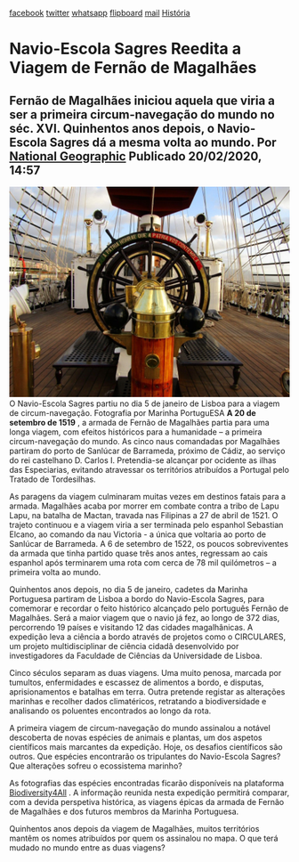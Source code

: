 [facebook](https://www.facebook.com/sharer/sharer.php?u=https%3A%2F%2Fwww.natgeo.pt%2Fhistoria%2F2020%2F02%2Fnavio-escola-sagres-reedita-viagem-de-fernao-de-magalhaes) [twitter](https://twitter.com/share?url=https%3A%2F%2Fwww.natgeo.pt%2Fhistoria%2F2020%2F02%2Fnavio-escola-sagres-reedita-viagem-de-fernao-de-magalhaes&via=natgeo&text=Navio-Escola%20Sagres%20Reedita%20a%20Viagem%20de%20Fern%C3%A3o%20de%20Magalh%C3%A3es) [whatsapp](https://web.whatsapp.com/send?text=https%3A%2F%2Fwww.natgeo.pt%2Fhistoria%2F2020%2F02%2Fnavio-escola-sagres-reedita-viagem-de-fernao-de-magalhaes) [flipboard](https://share.flipboard.com/bookmarklet/popout?v=2&title=Navio-Escola%20Sagres%20Reedita%20a%20Viagem%20de%20Fern%C3%A3o%20de%20Magalh%C3%A3es&url=https%3A%2F%2Fwww.natgeo.pt%2Fhistoria%2F2020%2F02%2Fnavio-escola-sagres-reedita-viagem-de-fernao-de-magalhaes) [mail](mailto:?subject=NatGeo&body=https%3A%2F%2Fwww.natgeo.pt%2Fhistoria%2F2020%2F02%2Fnavio-escola-sagres-reedita-viagem-de-fernao-de-magalhaes%20-%20Navio-Escola%20Sagres%20Reedita%20a%20Viagem%20de%20Fern%C3%A3o%20de%20Magalh%C3%A3es) [História](https://www.natgeo.pt/historia) 
# Navio-Escola Sagres Reedita a Viagem de Fernão de Magalhães 
## Fernão de Magalhães iniciou aquela que viria a ser a primeira circum-navegação do mundo no séc. XVI. Quinhentos anos depois, o Navio-Escola Sagres dá a mesma volta ao mundo. Por [National Geographic](https://www.natgeo.pt/autor/national-geographic) Publicado 20/02/2020, 14:57 
![Navio-Escola Sagres ](img/files_styles_image_00_public_img_001_large.jpg)
O Navio-Escola Sagres partiu no dia 5 de janeiro de Lisboa para a viagem de circum-navegação. Fotografia por Marinha PortuguESA **A 20 de setembro de 1519** , a armada de Fernão de Magalhães partia para uma longa viagem, com efeitos históricos para a humanidade – a primeira circum-navegação do mundo. As cinco naus comandadas por Magalhães partiram do porto de Sanlúcar de Barrameda, próximo de Cádiz, ao serviço do rei castelhano D. Carlos I. Pretendia-se alcançar por ocidente as ilhas das Especiarias, evitando atravessar os territórios atribuídos a Portugal pelo Tratado de Tordesilhas. 

As paragens da viagem culminaram muitas vezes em destinos fatais para a armada. Magalhães acaba por morrer em combate contra a tribo de Lapu Lapu, na batalha de Mactan, travada nas Filipinas a 27 de abril de 1521. O trajeto continuou e a viagem viria a ser terminada pelo espanhol Sebastian Elcano, ao comando da nau Victoria - a única que voltaria ao porto de Sanlúcar de Barrameda. A 6 de setembro de 1522, os poucos sobreviventes da armada que tinha partido quase três anos antes, regressam ao cais espanhol após terminarem uma rota com cerca de 78 mil quilómetros – a primeira volta ao mundo. 

Quinhentos anos depois, no dia 5 de janeiro, cadetes da Marinha Portuguesa partiram de Lisboa a bordo do Navio-Escola Sagres, para comemorar e recordar o feito histórico alcançado pelo português Fernão de Magalhães. Será a maior viagem que o navio já fez, ao longo de 372 dias, percorrendo 19 países e visitando 12 das cidades magalhânicas. A expedição leva a ciência a bordo através de projetos como o CIRCULARES, um projeto multidisciplinar de ciência cidadã desenvolvido por investigadores da Faculdade de Ciências da Universidade de Lisboa. 

Cinco séculos separam as duas viagens. Uma muito penosa, marcada por tumultos, enfermidades e escassez de alimentos a bordo, e disputas, aprisionamentos e batalhas em terra. Outra pretende registar as alterações marinhas e recolher dados climatéricos, retratando a biodiversidade e analisando os poluentes encontrados ao longo da rota. 

A primeira viagem de circum-navegação do mundo assinalou a notável descoberta de novas espécies de animais e plantas, um dos aspetos científicos mais marcantes da expedição. Hoje, os desafios científicos são outros. Que espécies encontrarão os tripulantes do Navio-Escola Sagres? Que alterações sofreu o ecossistema marinho? 

As fotografias das espécies encontradas ficarão disponíveis na plataforma [Biodiversity4All](https://www.biodiversity4all.org/observations) . A informação reunida nesta expedição permitirá comparar, com a devida perspetiva histórica, as viagens épicas da armada de Fernão de Magalhães e dos futuros membros da Marinha Portuguesa. 

Quinhentos anos depois da viagem de Magalhães, muitos territórios mantêm os nomes atribuídos por quem os assinalou no mapa. O que terá mudado no mundo entre as duas viagens? 

